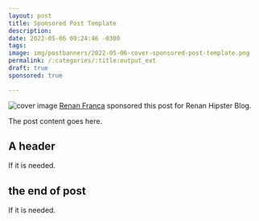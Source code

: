 ```yaml
---
layout: post
title: Sponsored Post Template
description: 
date: 2022-05-06 09:24:46 -0300
tags: 
image: img/postbanners/2022-05-06-cover-sponsored-post-template.png
permalink: /:categories/:title:output_ext
draft: true
sponsored: true

---
```


![cover image](https://renanfranca.github.io/img/postbanners/2022-05-06-cover-sponsored-post-template.png)
<span class="sponsored-post-highlight"> <a href="https://www.twitter.com/renan_afranca">Renan Franca</a> sponsored this post for Renan Hipster Blog. </span>

The post content goes here.

## A header
If it is needed.

## the end of post
If it is needed.

